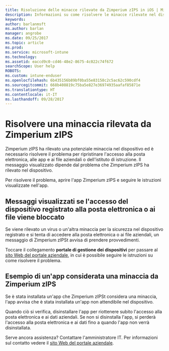 ```yaml
---
title: Risoluzione delle minacce rilevate da Zimperium zIPS in iOS | Microsoft Docs
description: Informazioni su come risolvere le minacce rilevate nel dispositivo iOS.
keywords: 
author: barlanmsft
ms.author: barlan
manager: angrobe
ms.date: 09/25/2017
ms.topic: article
ms.prod: 
ms.service: microsoft-intune
ms.technology: 
ms.assetid: eaccd9c0-cd46-48e2-8675-4c022c74f672
searchScope: User help
ROBOTS: 
ms.custom: intune-enduser
ms.openlocfilehash: 6b435156b89bf0ba55e83158c2c5ac62c590cdf4
ms.sourcegitcommit: 668b408819c75ba5e827e36974935aafaf85871e
ms.translationtype: HT
ms.contentlocale: it-IT
ms.lasthandoff: 09/28/2017
---
```

# <a name="you-need-to-resolve-a-threat-found-by-zimperium-zips"></a>Risolvere una minaccia rilevata da Zimperium zIPS

Zimperium zIPS ha rilevato una potenziale minaccia nel dispositivo ed è necessario risolvere il problema per ripristinare l'accesso alla posta elettronica, alle app e ai file aziendali o dell'istituto di istruzione. Il messaggio visualizzato dipende dal problema che Zimperium zIPS ha rilevato nel dispositivo.

Per risolvere il problema, aprire l'app Zimperium zIPS e seguire le istruzioni visualizzate nell'app.

## <a name="what-you-might-see-if-your-enrolled-device-is-blocked-from-accessing-email-or-files"></a>Messaggi visualizzati se l'accesso del dispositivo registrato alla posta elettronica o ai file viene bloccato

Se viene rilevato un virus o un'altra minaccia per la sicurezza nel dispositivo registrato e si tenta di accedere alla posta elettronica o ai file aziendali, un messaggio di Zimperium zIPSt avvisa di prendere provvedimenti.

Toccare il collegamento **portale di gestione dei dispositivi** per passare al [sito Web del portale aziendale](https://portal.manage.microsoft.com), in cui è possibile seguire le istruzioni su come risolvere il problema.

## <a name="example-of-an-app-that-zimperium-zips-sees-as-a-threat"></a>Esempio di un'app considerata una minaccia da Zimperium zIPS

Se è stata installata un'app che Zimperium zIPSt considera una minaccia, l'app avvisa che è stata installata un'app non attendibile nel dispositivo.

Quando ciò si verifica, disinstallare l'app per riottenere subito l'accesso alla posta elettronica e ai dati aziendali. Se non si disinstalla l'app, si perderà l'accesso alla posta elettronica e ai dati fino a quando l'app non verrà disinstallata.

Serve ancora assistenza? Contattare l'amministratore IT. Per informazioni sul contatto vedere il [sito Web del portale aziendale](https://portal.manage.microsoft.com).
